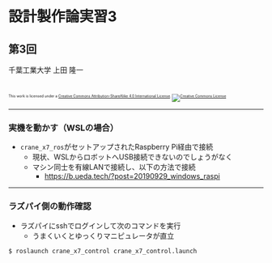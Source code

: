 # 設計製作論実習3

## 第3回

千葉工業大学 上田 隆一

<br />

<p style="font-size:50%">
This work is licensed under a <a rel="license" href="http://creativecommons.org/licenses/by-sa/4.0/">Creative Commons Attribution-ShareAlike 4.0 International License</a>.
<a rel="license" href="http://creativecommons.org/licenses/by-sa/4.0/">
<img alt="Creative Commons License" style="border-width:0" src="https://i.creativecommons.org/l/by-sa/4.0/88x31.png" /></a>
</p>

---

### 実機を動かす（WSLの場合）

* `crane_x7_ros`がセットアップされたRaspberry Pi経由で接続
    * 現状、WSLからロボットへUSB接続できないのでしょうがなく
    * マシン同士を有線LANで接続し、以下の方法で接続
        * https://b.ueda.tech/?post=20190929_windows_raspi

---

### ラズパイ側の動作確認

* ラズパイにsshでログインして次のコマンドを実行
    * うまくいくとゆっくりマニピュレータが直立

```
$ roslaunch crane_x7_control crane_x7_control.launch
```


